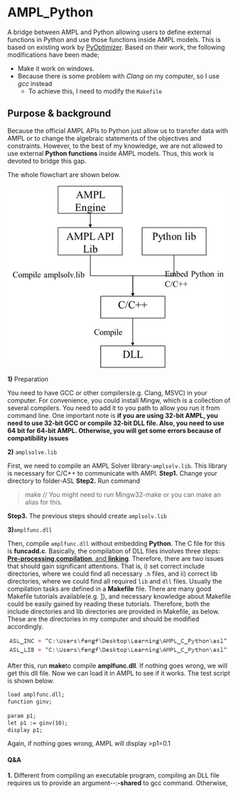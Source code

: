 # AMPL_Python
A bridge between AMPL and Python allowing users to define external functions in Python and use those functions inside AMPL models. This is based on existing work by [PyOptimizer](https://github.com/PythonOptimizers/pyampl). Based on their work, the following modifications have been made;
  * Make it work on windows.
  * Because there is some problem with *Clang* on my computer, so I use *gcc* instead
    * To achieve this, I need to modify the `Makefile`
## Purpose & background
Because the official AMPL APIs to Python just allow us to transfer data with AMPL or to change the algebraic statements of the objectives and constraints. However, to the best of my knowledge, we are not allowed to use external **Python functions**  inside AMPL models. Thus, this work is devoted to bridge this gap. 

The whole flowchart are shown below.

![Flowchart](./Figs/Flowchart.png)

**1)** Preparation

You need to have GCC or other compilers(e.g. Clang, MSVC) in your computer. For convenience, you could install Mingw, which is a collection of several compilers. You need to add it to you path to allow you run it from command line.
One important note is **if you are using 32-bit AMPL, you need to use 32-bit GCC or compile 32-bit DLL file. Also, you need to use 64 bit for 64-bit AMPL. Otherwise, you will get some errors because of compatibility issues**

**2)** `amplsolve.lib`

First, we need to compile an AMPL Solver library-`amplsolv.lib`. This library is necessary for C/C++ to communicate with AMPl.
**Step1.** Change your directory to folder-ASL
**Step2.** Run command
> make  // You might need to run Mingw32-make or you can make an alias for this.

**Step3.** The previous steps should create `amplsolv.lib`

**3)**`amplfunc.dll`

Then, compile `amplfunc.dll` without embedding **Python**.  The C file for this is **funcadd.c**.
Basically, the compilation of DLL files involves three steps: [**Pre-processing**,**compilation**, and **linking**](https://stackoverflow.com/questions/6264249/how-does-the-compilation-linking-process-work). Therefore, there are two issues that should gain significant attentions. That is, i) set correct include directories, where we could find all necessary `.h` files, and ii) correct lib directories, where we could find all required `lib` and `dll` files. 
Usually the compilation tasks are defined in a **Makefile** file. There are many good Makefile tutorials available(e.g. [1](https://opensource.com/article/18/8/what-how-makefile)), and necessary knowledge about Makefile could be easily gained by reading these tutorials. Therefore, both the include directories and lib directories are provided in Makefile, as below. These are the directories in my computer and should be modified accordingly. 

![Alt text](./Figs/snippetOfMakefile.png)

After this, run **make**to compile **amplfunc.dll**.
If nothing goes wrong, we will get this dll file. Now we can load it in AMPL to see if it works. The test script is shown below.

	load amplfunc.dll;
	function ginv;
	
	param p1;
	let p1 := ginv(10);
	display p1;

Again, if nothing goes wrong, AMPL will display
	>p1=0.1


#### Q&A
**1.** Different from compiling an executable program, compiling an DLL file requires us to provide an argument--:**-shared** to gcc command. Otherwise, 
    

